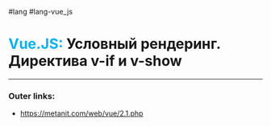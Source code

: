 #lang #lang-vue_js
# <font color="#00b0f0">Vue.JS:</font> Условный рендеринг. Директива v-if и v-show
---
### Outer links:
- https://metanit.com/web/vue/2.1.php